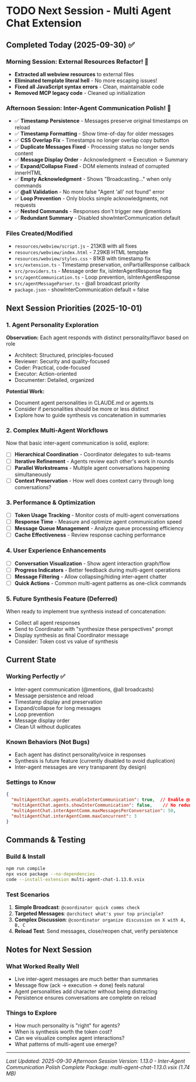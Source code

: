 # TODO Next Session - Multi Agent Chat Extension

## Completed Today (2025-09-30) ✅

### Morning Session: External Resources Refactor! 🎉
- **Extracted all webview resources** to external files
- **Eliminated template literal hell** - No more escaping issues!
- **Fixed all JavaScript syntax errors** - Clean, maintainable code
- **Removed MCP legacy code** - Cleaned up initialization

### Afternoon Session: Inter-Agent Communication Polish! 🎉
- ✅ **Timestamp Persistence** - Messages preserve original timestamps on reload
- ✅ **Timestamp Formatting** - Show time-of-day for older messages
- ✅ **CSS Overlap Fix** - Timestamps no longer overlap copy button
- ✅ **Duplicate Messages Fixed** - Processing status no longer sends content
- ✅ **Message Display Order** - Acknowledgment → Execution → Summary
- ✅ **Expand/Collapse Fixed** - DOM elements instead of corrupted innerHTML
- ✅ **Empty Acknowledgment** - Shows "Broadcasting..." when only commands
- ✅ **@all Validation** - No more false "Agent 'all' not found" error
- ✅ **Loop Prevention** - Only blocks simple acknowledgments, not requests
- ✅ **Nested Commands** - Responses don't trigger new @mentions
- ✅ **Redundant Summary** - Disabled showInterCommunication default

### Files Created/Modified
- `resources/webview/script.js` - 213KB with all fixes
- `resources/webview/index.html` - 7.29KB HTML template
- `resources/webview/styles.css` - 81KB with timestamp fix
- `src/extension.ts` - Timestamp preservation, onPartialResponse callback
- `src/providers.ts` - Message order fix, isInterAgentResponse flag
- `src/agentCommunication.ts` - Loop prevention, isInterAgentResponse
- `src/agentMessageParser.ts` - @all broadcast priority
- `package.json` - showInterCommunication default = false

## Next Session Priorities (2025-10-01)

### 1. Agent Personality Exploration
**Observation:** Each agent responds with distinct personality/flavor based on role
- Architect: Structured, principles-focused
- Reviewer: Security and quality-focused
- Coder: Practical, code-focused
- Executor: Action-oriented
- Documenter: Detailed, organized

**Potential Work:**
- Document agent personalities in CLAUDE.md or agents.ts
- Consider if personalities should be more or less distinct
- Explore how to guide synthesis vs concatenation in summaries

### 2. Complex Multi-Agent Workflows
Now that basic inter-agent communication is solid, explore:
- [ ] **Hierarchical Coordination** - Coordinator delegates to sub-teams
- [ ] **Iterative Refinement** - Agents review each other's work in rounds
- [ ] **Parallel Workstreams** - Multiple agent conversations happening simultaneously
- [ ] **Context Preservation** - How well does context carry through long conversations?

### 3. Performance & Optimization
- [ ] **Token Usage Tracking** - Monitor costs of multi-agent conversations
- [ ] **Response Time** - Measure and optimize agent communication speed
- [ ] **Message Queue Management** - Analyze queue processing efficiency
- [ ] **Cache Effectiveness** - Review response caching performance

### 4. User Experience Enhancements
- [ ] **Conversation Visualization** - Show agent interaction graph/flow
- [ ] **Progress Indicators** - Better feedback during multi-agent operations
- [ ] **Message Filtering** - Allow collapsing/hiding inter-agent chatter
- [ ] **Quick Actions** - Common multi-agent patterns as one-click commands

### 5. Future Synthesis Feature (Deferred)
When ready to implement true synthesis instead of concatenation:
- Collect all agent responses
- Send to Coordinator with "synthesize these perspectives" prompt
- Display synthesis as final Coordinator message
- Consider: Token cost vs value of synthesis

## Current State

### Working Perfectly ✅
- Inter-agent communication (@mentions, @all broadcasts)
- Message persistence and reload
- Timestamp display and preservation
- Expand/collapse for long messages
- Loop prevention
- Message display order
- Clean UI without duplicates

### Known Behaviors (Not Bugs)
- Each agent has distinct personality/voice in responses
- Synthesis is future feature (currently disabled to avoid duplication)
- Inter-agent messages are very transparent (by design)

### Settings to Know
```json
{
  "multiAgentChat.agents.enableInterCommunication": true,  // Enable @mentions
  "multiAgentChat.agents.showInterCommunication": false,    // No redundant summary (NEW DEFAULT)
  "multiAgentChat.interAgentComm.maxMessagesPerConversation": 50,
  "multiAgentChat.interAgentComm.maxConcurrent": 3
}
```

## Commands & Testing

### Build & Install
```bash
npm run compile
npx vsce package --no-dependencies
code --install-extension multi-agent-chat-1.13.0.vsix
```

### Test Scenarios
1. **Simple Broadcast**: `@coordinator quick comms check`
2. **Targeted Messages**: `@architect what's your top principle?`
3. **Complex Discussion**: `@coordinator organize discussion on X with A, B, C`
4. **Reload Test**: Send messages, close/reopen chat, verify persistence

## Notes for Next Session

### What Worked Really Well
- Live inter-agent messages are much better than summaries
- Message flow (ack → execution → done) feels natural
- Agent personalities add character without being distracting
- Persistence ensures conversations are complete on reload

### Things to Explore
- How much personality is "right" for agents?
- When is synthesis worth the token cost?
- Can we visualize complex agent interactions?
- What patterns of multi-agent use emerge?

---

*Last Updated: 2025-09-30 Afternoon Session*
*Version: 1.13.0 - Inter-Agent Communication Polish Complete*
*Package: multi-agent-chat-1.13.0.vsix (1.74 MB)*
